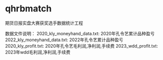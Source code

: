 # qhrbmatch
期货日报实盘大赛获奖选手数据统计工程

数据文件说明：
2020_kly_moneyhand_data.txt: 2020年孔令艺累计品种盈亏
2022_kly_moneyhand_data.txt: 2022年孔令艺累计品种盈亏
2020_kly_profit.txt: 2020年孔令艺毛利润,净利润,手续费
2023_wdd_profit.txt: 2023年wdd毛利润,净利润,手续费

